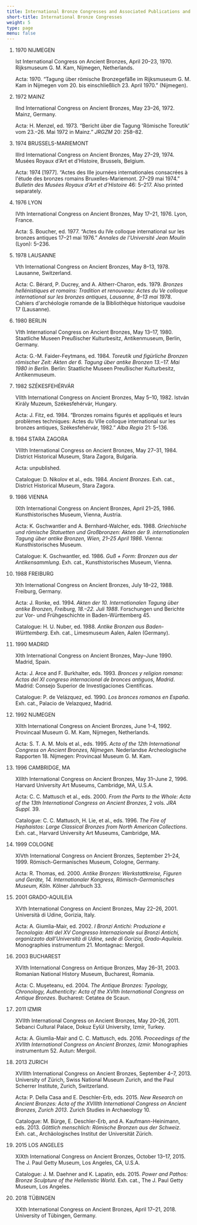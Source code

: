 ```yaml
---
title: International Bronze Congresses and Associated Publications and Exhibitions
short-title: International Bronze Congresses
weight: 5
type: page
menu: false
---
```


1. 1970 NIJMEGEN

    Ist International Congress on Ancient Bronzes, April 20–23, 1970. Rijksmuseum G. M. Kam, Nijmegen, Netherlands.

    Acta: 1970. “Tagung über römische Bronzegefäße im Rijksmuseum G. M. Kam in Nijmegen vom 20. bis einschließlich 23. April 1970.” (Nijmegen).

2. 1972 MAINZ

    IInd International Congress on Ancient Bronzes, May 23–26, 1972. Mainz, Germany.

    Acta: H. Menzel, ed. 1973. “Bericht über die Tagung 'Römische Toreutik’ vom 23.–26. Mai 1972 in Mainz.” *JRGZM* 20: 258–82.

3.  1974 BRUSSELS-MARIEMONT

    IIIrd International Congress on Ancient Bronzes, May 27–29, 1974. Musées Royaux d'Art et d'Histoire, Brussels, Belgium.

    Acta: 1974 \[1977\]. “Actes des IIIe journées internationales consacrées à l'étude des bronzes romains Bruxelles-Mariemont. 27–29 mai 1974.” *Bulletin des Musées Royaux d'Art et d'Histoire* 46: 5–217. Also printed separately.

4. 1976 LYON

    IVth International Congress on Ancient Bronzes, May 17–21, 1976. Lyon, France.

    Acta: S. Boucher, ed. 1977. “Actes du IVe colloque international sur les bronzes antiques 17–21 mai 1976.” *Annales de l'Université Jean Moulin* (Lyon): 5–236.

5. 1978 LAUSANNE

    Vth International Congress on Ancient Bronzes, May 8–13, 1978. Lausanne, Switzerland.

    Acta: C. Bérard, P. Ducrey, and A. Altherr-Charon, eds. 1979. *Bronzes hellénistiques et romains: Tradition et renouveau: Actes du Ve colloque international sur les bronzes antiques, Lausanne, 8–13 mai 1978*. Cahiers d'archéologie romande de la Bibliothèque historique vaudoise 17 (Lausanne).

6. 1980 BERLIN

    VIth International Congress on Ancient Bronzes, May 13–17, 1980. Staatliche Museen Preußischer Kulturbesitz, Antikenmuseum, Berlin, Germany.

    Acta: G.-M. Faider-Feytmans, ed. 1984. *Toreutik und figürliche Bronzen römischer Zeit: Akten der 6. Tagung über antike Bronzen 13.–17. Mai 1980 in Berlin*. Berlin: Staatliche Museen Preußischer Kulturbesitz, Antikenmuseum.

7. 1982 SZÉKESFEHÉRVÁR

    VIIth International Congress on Ancient Bronzes, May 5–10, 1982. István Király Muzeum, Székesfehérvár, Hungary.

    Acta: J. Fitz, ed. 1984. “Bronzes romains figurés et appliqués et leurs problèmes techniques: Actes du VIIe colloque international sur les bronzes antiques, Székesfehérvár, 1982.” *Alba Regia* 21: 5–136.

8. 1984 STARA ZAGORA

    VIIIth International Congress on Ancient Bronzes, May 27–31, 1984. District Historical Museum, Stara Zagora, Bulgaria.

    Acta: unpublished.

    Catalogue: D. Nikolov et al., eds. 1984. *Ancient Bronzes*. Exh. cat., District Historical Museum, Stara Zagora.

9. 1986 VIENNA

    IXth International Congress on Ancient Bronzes, April 21–25, 1986. Kunsthistorisches Museum, Vienna, Austria.

    Acta: K. Gschwantler and A. Bernhard-Walcher, eds. 1988. *Griechische und römische Statuetten und Großbronzen: Akten der 9. internationalen Tagung über antike Bronzen, Wien, 21–25 April 1986*. Vienna: Kunsthistorisches Museum.

    Catalogue: K. Gschwantler, ed. 1986. *Guß + Form: Bronzen aus der Antikensammlung*. Exh. cat., Kunsthistorisches Museum, Vienna.

10. 1988 FREIBURG

    Xth International Congress on Ancient Bronzes, July 18–22, 1988. Freiburg, Germany.

    Acta: J. Ronke, ed. 1994. *Akten der 10. Internationalen Tagung über antike Bronzen, Freiburg, 18.–22. Juli 1988*. Forschungen und Berichte zur Vor- und Frühgeschichte in Baden-Württemberg 45.

    Catalogue: H. U. Nuber, ed. 1988. *Antike Bronzen aus Baden-Württemberg*. Exh. cat., Limesmuseum Aalen, Aalen (Germany).

11. 1990 MADRID

    XIth International Congress on Ancient Bronzes, May–June 1990. Madrid, Spain.

    Acta: J. Arce and F. Burkhalter, eds. 1993. *Bronces y religion romana: Actas del XI congreso internacional de bronces antiguos, Madrid*. Madrid: Consejo Superior de Investigaciones Científicas.

    Catalogue: P. de Velázquez, ed. 1990. *Los bronces romanos en España*. Exh. cat., Palacio de Velazquez, Madrid.

12. 1992 NIJMEGEN

    XIIth International Congress on Ancient Bronzes, June 1–4, 1992. Provincaal Museum G. M. Kam, Nijmegen, Netherlands.

    Acta: S. T. A. M. Mols et al., eds. 1995. *Acta of the 12th International Congress on Ancient Bronzes, Nijmegen*. Nederlandse Archeologische Rapporten 18. Nijmegen: Provincaal Museum G. M. Kam.

13. 1996 CAMBRIDGE, MA

    XIIIth International Congress on Ancient Bronzes, May 31–June 2, 1996. Harvard University Art Museums, Cambridge, MA, U.S.A.

    Acta: C. C. Mattusch et al., eds. 2000. *From the Parts to the Whole: Acta of the 13th International Congress on Ancient Bronzes*, 2 vols. *JRA Suppl.* 39.

    Catalogue: C. C. Mattusch, H. Lie, et al., eds. 1996. *The Fire of Hephaistos: Large Classical Bronzes from North American Collections*. Exh. cat., Harvard University Art Museums, Cambridge, MA.

14. 1999 COLOGNE

    XIVth International Congress on Ancient Bronzes, September 21–24, 1999. Römisch-Germanisches Museum, Cologne, Germany.

    Acta: R. Thomas, ed. 2000. *Antike Bronzen: Werkstattkreise, Figuren und Geräte, 14. Internationaler Kongress, Römisch-Germanisches Museum, Köln*. Kölner Jahrbuch 33.

15. 2001 GRADO-AQUILEIA

    XVth International Congress on Ancient Bronzes, May 22–26, 2001. Università di Udine, Gorizia, Italy.

    Acta: A. Giumlia-Mair, ed. 2002. *I Bronzi Antichi: Produzione e Tecnologia: Atti del XV Congresso Internazionale sui Bronzi Antichi, organizzato dall’Università di Udine, sede di Gorizia, Grado-Aquileia*. Monographies instrumentum 21. Montagnac: Mergoil.

16. 2003 BUCHAREST

    XVIth International Congress on Antique Bronzes, May 26–31, 2003. Romanian National History Museum, Bucharest, Romania.

    Acta: C. Muşeteanu, ed. 2004. *The Antique Bronzes: Typology, Chronology, Authenticity: Acta of the XVIth International Congress on Antique Bronzes*. Bucharest: Cetatea de Scaun.

17. 2011 IZMIR

    XVIIth International Congress on Ancient Bronzes, May 20–26, 2011. Sebanci Cultural Palace, Dokuz Eylül University, Izmir, Turkey.

    Acta: A. Giumlia-Mair and C. C. Mattusch, eds. 2016. *Proceedings of the XVIIth International Congress on Ancient Bronzes, Izmir.* Monographies instrumentum 52. Autun: Mergoil.

18. 2013 ZURICH

    XVIIIth International Congress on Ancient Bronzes, September 4–7, 2013. University of Zürich, Swiss National Museum Zurich, and the Paul Scherrer Institute, Zurich, Switzerland.

    Acta: P. Della Casa and E. Deschler-Erb, eds. 2015. *New Research on Ancient Bronzes: Acta of the XVIIIth International Congress on Ancient Bronzes, Zurich 2013*. Zurich Studies in Archaeology 10.

    Catalogue: M. Bürge, E. Deschler-Erb, and A. Kaufmann-Heinimann, eds. 2013. *Göttlich menschlich: Römische Bronzen aus der Schweiz*. Exh. cat., Archäologisches Institut der Universität Zürich.

19. 2015 LOS ANGELES

    XIXth International Congress on Ancient Bronzes, October 13–17, 2015. The J. Paul Getty Museum, Los Angeles, CA, U.S.A.

    Catalogue: J. M. Daehner and K. Lapatin, eds. 2015. *Power and Pathos: Bronze Sculpture of the Hellenistic World*. Exh. cat., The J. Paul Getty Museum, Los Angeles.

20. 2018 TÜBINGEN

    XXth International Congress on Ancient Bronzes, April 17–21, 2018. University of Tübingen, Germany.
